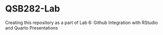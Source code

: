 # QSB282-Lab
Creating this repository as a part of Lab 6: Github Integration with RStudio and Quarto Presentations

